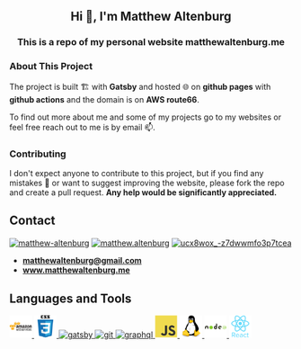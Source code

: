 <h2 align="center">Hi 👋, I'm Matthew Altenburg </h2>
<h3 align="center">This is a repo of my personal website matthewaltenburg.me </h3>

<!-- ABOUT THE PROJECT -->
### About This Project

 The project is built 🏗️ with **Gatsby** and hosted 🌐 on **github pages** with **github actions** and the domain is on **AWS route66**. 
 
 To find out more about me and some of my projects go to my websites or feel free reach out to me is by email 📫.  

<!-- CONTRIBUTING -->
### Contributing

I don't expect anyone to contribute to this project, but if you find any mistakes 🤦 or want to suggest improving the website, please fork the repo and create a pull request. **Any help would be significantly appreciated.**

<!-- CONTACT -->
## Contact

<p align="left">
<a href="https://linkedin.com/in/matthew-altenburg" target="blank"><img align="center" src="https://raw.githubusercontent.com/rahuldkjain/github-profile-readme-generator/master/src/images/icons/Social/linked-in-alt.svg" alt="matthew-altenburg" height="30" width="40" /></a>
<a href="https://fb.com/matthew.altenburg" target="blank"><img align="center" src="https://raw.githubusercontent.com/rahuldkjain/github-profile-readme-generator/master/src/images/icons/Social/facebook.svg" alt="matthew.altenburg" height="30" width="40" /></a>
<a href="https://www.youtube.com/c/ucx8wox_-z7dwwmfo3p7tcea" target="blank"><img align="center" src="https://raw.githubusercontent.com/rahuldkjain/github-profile-readme-generator/master/src/images/icons/Social/youtube.svg" alt="ucx8wox_-z7dwwmfo3p7tcea" height="30" width="40" /></a>
</p>

 - **matthewaltenburg@gmail.com**
 - **www.matthewaltenburg.me**

## Languages and Tools
<a href="https://aws.amazon.com" target="_blank"> <img src="https://raw.githubusercontent.com/devicons/devicon/master/icons/amazonwebservices/amazonwebservices-original-wordmark.svg" alt="aws" width="40" height="40"/> </a> <a href="https://www.w3schools.com/css/" target="_blank"> <img src="https://raw.githubusercontent.com/devicons/devicon/master/icons/css3/css3-original-wordmark.svg" alt="css3" width="40" height="40"/> </a> <a href="https://www.gatsbyjs.com/" target="_blank"> <img src="https://www.vectorlogo.zone/logos/gatsbyjs/gatsbyjs-icon.svg" alt="gatsby" width="40" height="40"/> </a> <a href="https://git-scm.com/" target="_blank"> <img src="https://www.vectorlogo.zone/logos/git-scm/git-scm-icon.svg" alt="git" width="40" height="40"/> </a> <a href="https://graphql.org" target="_blank"> <img src="https://www.vectorlogo.zone/logos/graphql/graphql-icon.svg" alt="graphql" width="40" height="40"/> </a> <a href="https://developer.mozilla.org/en-US/docs/Web/JavaScript" target="_blank"> <img src="https://raw.githubusercontent.com/devicons/devicon/master/icons/javascript/javascript-original.svg" alt="javascript" width="40" height="40"/> </a> <a href="https://www.linux.org/" target="_blank"> <img src="https://raw.githubusercontent.com/devicons/devicon/master/icons/linux/linux-original.svg" alt="linux" width="40" height="40"/> </a> <a href="https://nodejs.org" target="_blank"> <img src="https://raw.githubusercontent.com/devicons/devicon/master/icons/nodejs/nodejs-original-wordmark.svg" alt="nodejs" width="40" height="40"/> </a> <a href="https://reactjs.org/" target="_blank"> <img src="https://raw.githubusercontent.com/devicons/devicon/master/icons/react/react-original-wordmark.svg" alt="react" width="40" height="40"/> </a> 
